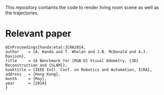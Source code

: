 This repository containts the code to render living room scene as well as the trajectories.

# Relevant paper

```
@InProceedings{handa:etal:ICRA2014,
author    = {A. Handa and T. Whelan and J.B. McDonald and A.J. Davison},
title     = {A Benchmark for {RGB-D} Visual Odometry, {3D} Reconstruction and {SLAM}},
booktitle = {IEEE Intl. Conf. on Robotics and Automation, ICRA},
address   = {Hong Kong},
month     = {May},
year      = {2014}
}
```
